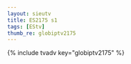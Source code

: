 ```yaml
--- 
layout: sieutv
title: ES2175 s1
tags: [EStv]
thumb_re: globiptv2175
---
```

{% include tvadv key="globiptv2175" %} 
